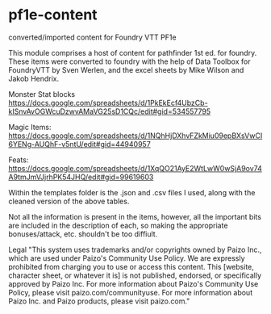 # pf1e-content
converted/imported content for Foundry VTT PF1e

This module comprises a host of content for pathfinder 1st ed. for foundry. These items were converted to foundry with the help of Data Toolbox for FoundryVTT by Sven Werlen, and the excel sheets by Mike Wilson and Jakob Hendrix.

Monster Stat blocks
https://docs.google.com/spreadsheets/d/1PkEkEcf4UbzCb-kISnvAvOGWcuDzwvAMaVG25sD1CQc/edit#gid=534557795

Magic Items:
https://docs.google.com/spreadsheets/d/1NQhHjDXhvFZkMiu09epBXsVwCI6YENg-AUQhF-v5ntU/edit#gid=44940957

Feats:
https://docs.google.com/spreadsheets/d/1XqQO21AyE2WtLwW0wSjA9ov74A9tmJmVJjrhPK54JHQ/edit#gid=99619603

Within the templates folder is the .json and .csv files I used, along with the cleaned version of the above tables. 

Not all the information is present in the items, however, all the important bits are included in the description of each, so making the appropriate bonuses/attack, etc. shouldn't be too diffiult. 

Legal
"This system uses trademarks and/or copyrights owned by Paizo Inc., which are used under Paizo's Community Use Policy. We are expressly prohibited from charging you to use or access this content. This [website, character sheet, or whatever it is] is not published, endorsed, or specifically approved by Paizo Inc. For more information about Paizo's Community Use Policy, please visit paizo.com/communityuse. For more information about Paizo Inc. and Paizo products, please visit paizo.com."
